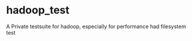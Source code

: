 hadoop_test
===========

A Private testsuite for hadoop, especially for performance had filesystem test
